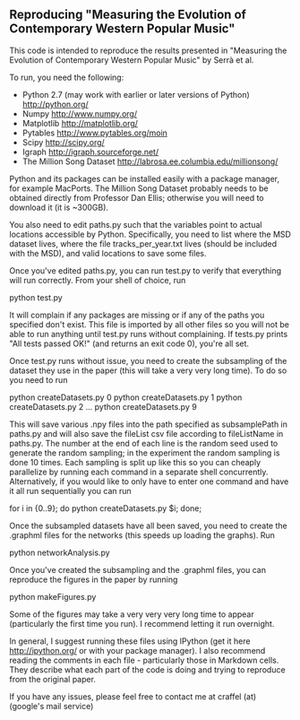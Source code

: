 ## Reproducing "Measuring the Evolution of Contemporary Western Popular Music"

This code is intended to reproduce the results presented in "Measuring the
Evolution of Contemporary Western Popular Music" by Serrà et al.

To run, you need the following:

- Python 2.7 (may work with earlier or later versions of Python)
  http://python.org/
- Numpy http://www.numpy.org/
- Matplotlib http://matplotlib.org/
- Pytables http://www.pytables.org/moin
- Scipy http://scipy.org/
- Igraph http://igraph.sourceforge.net/
- The Million Song Dataset http://labrosa.ee.columbia.edu/millionsong/

Python and its packages can be installed easily with a package manager, for
example MacPorts.  The Million Song Dataset probably needs to be obtained
directly from Professor Dan Ellis; otherwise you will need to download it (it is
~300GB). 

You also need to edit paths.py such that the variables point to actual locations
accessible by Python.  Specifically, you need to list where the MSD dataset
lives, where the file tracks_per_year.txt lives (should be included with the
MSD), and valid locations to save some files.

Once you've edited paths.py, you can run test.py to verify that everything will
run correctly.  From your shell of choice, run

python test.py

It will complain if any packages are missing or if any of the paths you
specified don't exist.  This file is imported by all other files so you will not
be able to run anything until test.py runs without complaining.  If tests.py
prints "All tests passed OK!" (and returns an exit code 0), you're all set.

Once test.py runs without issue, you need to create the subsampling of the
dataset they use in the paper (this will take a very very long time).  To do so
you need to run

python createDatasets.py 0
python createDatasets.py 1
python createDatasets.py 2
...
python createDatasets.py 9

This will save various .npy files into the path specified as subsamplePath in
paths.py and will also save the fileList csv file according to fileListName in
paths.py.  The number at the end of each line is the random seed used to
generate the random sampling; in the experiment the random sampling is done 10
times.  Each sampling is split up like this so you can cheaply parallelize by
running each command in a separate shell concurrently.  Alternatively, if you
would like to only have to enter one command and have it all run sequentially
you can run

for i in {0..9}; do python createDatasets.py $i; done;

Once the subsampled datasets have all been saved, you need to create the
.graphml files for the networks (this speeds up loading the graphs).  Run

python networkAnalysis.py

Once you've created the subsampling and the .graphml files, you can reproduce
the figures in the paper by running 

python makeFigures.py

Some of the figures may take a very very very long time to appear (particularly
the first time you run).  I recommend letting it run overnight.

In general, I suggest running these files using IPython (get it here
http://ipython.org/ or with your package manager).  I also recommend reading the
comments in each file - particularly those in Markdown cells.  They describe
what each part of the code is doing and trying to reproduce from the original
paper.

If you have any issues, please feel free to contact me at craffel (at) (google's
mail service)
